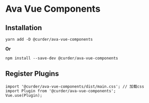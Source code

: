 # Ava Vue Components 

## Installation

```
yarn add -D @curder/ava-vue-components
```

**Or**

```
npm install --save-dev @curder/ava-vue-components
```


## Register Plugins

```
import '@curder/ava-vue-components/dist/main.css'; // 加载css
import Plugin from '@curder/ava-vue-components';
Vue.use(Plugin);
```